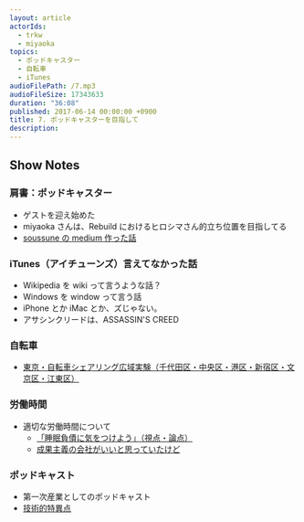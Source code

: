 ```yaml
---
layout: article
actorIds:
  - trkw
  - miyaoka
topics:
  - ポッドキャスター
  - 自転車
  - iTunes
audioFilePath: /7.mp3
audioFileSize: 17343633
duration: "36:08"
published: 2017-06-14 00:00:00 +0900
title: 7. ポッドキャスターを目指して
description:
---
```


## Show Notes

### 肩書：ポッドキャスター

* ゲストを迎え始めた
* miyaoka さんは、Rebuild におけるヒロシマさん的立ち位置を目指してる
* [soussune の medium 作った話](https://medium.com/soussune)

### iTunes（アイチューンズ）言えてなかった話

* Wikipedia を wiki って言うような話？
* Windows を window って言う話
* iPhone とか iMac とか、ズじゃない。
* アサシンクリードは、ASSASSIN'S CREED

### 自転車

* [東京・自転車シェアリング広域実験（千代田区・中央区・港区・新宿区・文京区・江東区）](http://docomo-cycle.jp/tokyo-project/)

### 労働時間

* 適切な労働時間について
  * [「睡眠負債に気をつけよう」（視点・論点）](http://www.nhk.or.jp/kaisetsu-blog/400/272804.html)
  * [成果主義の会社がいいと思っていたけど](http://anond.hatelabo.jp/20170610172933)

### ポッドキャスト

* 第一次産業としてのポッドキャスト
* [技術的特異点](https://ja.wikipedia.org/wiki/%E6%8A%80%E8%A1%93%E7%9A%84%E7%89%B9%E7%95%B0%E7%82%B9)
